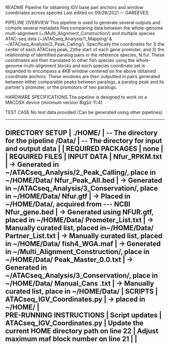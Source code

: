 README 
	Pipeline for obtaining IGV base pair anchors and window coordinates across species
	Last edited on 09/28/2021 -- GAREEVES

PIPELINE OVERVIEW
	This pipeline is used to generate several outputs and compile several metadata files comparing data between
	the whole-genome multi-alignment (~/Multi_Alignment_Construction/) and multiple species ATAC-seq data 
	(~/ATACseq_Analysis/1_Mapping/ & ~/ATACseq_Analysis/2_Peak_Calling/). Specifically the coordinates for 1) the 
	center of each ATACseq peak, 2)the start of each gene promoter, and 3) the relationship of identified paralog
	pairs in the reference species, N.fur. These coordinates are then translated to other fish species using the 
	whole-genome multi-alignment blocks and each species coordinate set is expanded to encompass a 4KB window 
	centered on the above obtained coordinate anchors. These windows are then outputted in pairs generated between
	either comparable peaks between paralogs, a paralog peak and its partner's promoter, or the promotors of two
	paralogs.
	
HARDWARE SPECIFICATIONS	
	The pipeline is designed to work on a MACOSX device (minimum version BigSir 11.4)

TEST CASE
	No test data provided (Can be generated using other pipelines)

------------------------------------------------------------------------------------------	
DIRECTORY SETUP						|
	./HOME/							| -- The directory for the pipeline
		/Data/						| -- The directory for input and output data
									|
									|
REQUIRED PACKAGES					|
	none							|
									|
REQUIRED FILES						|
	INPUT DATA						|
		Nfur_RPKM.txt				| -> Generated in ~/ATACseq_Analysis/2_Peak_Calling/, place in ~/HOME/Data/
		Nfur_Peak_All.bed			| -> Generated in ~/ATACseq_Analysis/3_Conservation/, place in ~/HOME/Data/
		Nfur.gtf					| -> Placed in ~/HOME/Data/, acquired from --- NCBI
		Nfur_gene.bed				| -> Generated using NFUR.gtf, placed in ~/HOME/Data/
		Promoter_List.txt			| -> Manually curated list, placed in~/HOME/Data/
		Partner_List.txt			| -> Manually curated list, placed in ~/HOME/Data/
		fish4_WGA.maf				| -> Generated in ~/Multi_Alignment_Construction/, place in ~/HOME/Data/
		Peak_Master_0.0.txt			| -> Generated in ~/ATACseq_Analysis/3_Conservation/, place in ~/HOME/Data/
		Manual_Cans	.txt			| -> Manually curated list, place in ~/HOME/Data/
									|
	SCRIPTS							|
		ATACseq_IGV_Coordinates.py	| -> placed in ~/HOME/
									|	
PRE-RUNNING INSTRUCTIONS			|
	Script updates					|
		ATACseq_IGV_Coordinates.py	| Update the current HOME directory path on line 22
									| Adjust maximum maf block number on line 21
									|
									|
------------------------------------------------------------------------------------------
		